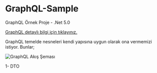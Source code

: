 # GraphQL-Sample
GraphQL Örnek Proje - .Net 5.0

[GraphQL detaylı bilgi için tıklayınız.](https://graphql.org/learn/ "GraphQL döküman")

GraphQL temelde nesneleri kendi yapısına uygun olarak ona vermemizi istiyor. Bunlar;

![GraphQL Akış Şeması](https://github.com/mustafadikyar/GraphQL-Sample/blob/master/images/graphql-schema.png)


1- DTO
<script src="https://gist.github.com/mustafadikyar/26a0cdbfc38035176bb77156651c6776.js"></script>
